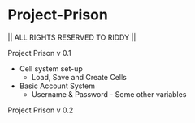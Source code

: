 Project-Prison
==============

|| ALL RIGHTS RESERVED TO RIDDY ||

Project Prison v 0.1

  - Cell system set-up
    - Load, Save and Create Cells
  - Basic Account System
    - Username & Password - Some other variables

Project Prison v 0.2
